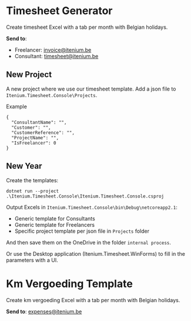 Timesheet Generator
===================

Create timesheet Excel with a tab per month with Belgian holidays.

**Send to**:  
- Freelancer: invoice@itenium.be
- Consultant: timesheet@itenium.be


New Project
-----------

A new project where we use our timesheet template.
Add a json file to `Itenium.Timesheet.Console\Projects`.

Example  
```
{
  "ConsultantName": "",
  "Customer": "",
  "CustomerReference": "",
  "ProjectName": "",
  "IsFreelancer": 0
}
```


New Year
--------

Create the templates:  
```
dotnet run --project .\Itenium.Timesheet.Console\Itenium.Timesheet.Console.csproj
```

Output Excels in `Itenium.Timesheet.Console\bin\Debug\netcoreapp2.1`:  
- Generic template for Consultants
- Generic template for Freelancers
- Specific project template per json file in `Projects` folder

And then save them on the OneDrive in the folder `internal process`.

Or use the Desktop application (Itenium.Timesheet.WinForms) to fill in the parameters with a UI.


Km Vergoeding Template
======================

Create km vergoeding Excel with a tab per month with Belgian holidays.

**Send to**: expenses@itenium.be